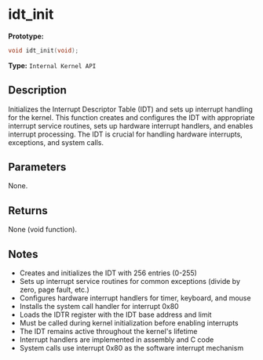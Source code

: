 idt_init
========

**Prototype:**

```c
void idt_init(void);
```

**Type:** `Internal Kernel API`

Description
-----------

Initializes the Interrupt Descriptor Table (IDT) and sets up interrupt handling for the kernel. This function creates and configures the IDT with appropriate interrupt service routines, sets up hardware interrupt handlers, and enables interrupt processing. The IDT is crucial for handling hardware interrupts, exceptions, and system calls.

Parameters
----------

None.

Returns
-------

None (void function).

Notes
-----

- Creates and initializes the IDT with 256 entries (0-255)
- Sets up interrupt service routines for common exceptions (divide by zero, page fault, etc.)
- Configures hardware interrupt handlers for timer, keyboard, and mouse
- Installs the system call handler for interrupt 0x80
- Loads the IDTR register with the IDT base address and limit
- Must be called during kernel initialization before enabling interrupts
- The IDT remains active throughout the kernel's lifetime
- Interrupt handlers are implemented in assembly and C code
- System calls use interrupt 0x80 as the software interrupt mechanism

